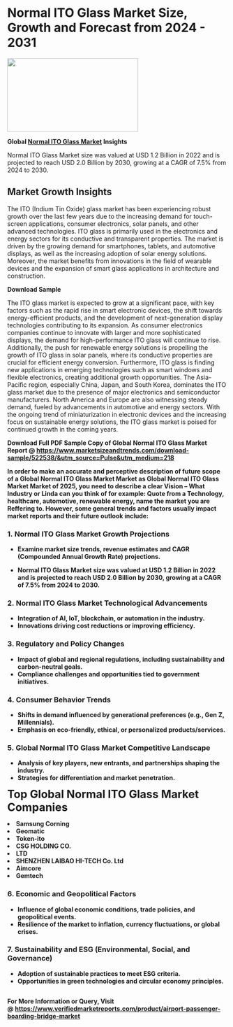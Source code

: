 <H1>Normal ITO Glass Market Size, Growth and Forecast from 2024 - 2031</H1><img class="aligncenter size-medium wp-image-584254" src="https://thirdeyenews.in/wp-content/uploads/2024/09/Global-Market-Research-300x168.jpeg" alt="" width="300" height="168" /><p><strong>Global&nbsp;<a href="https://www.marketsizeandtrends.com/download-sample/522538/&amp;utm_source=Pulse&amp;utm_medium=218">Normal ITO Glass Market</a> Insights</strong></p><p>Normal ITO Glass Market size was valued at USD 1.2 Billion in 2022 and is projected to reach USD 2.0 Billion by 2030, growing at a CAGR of 7.5% from 2024 to 2030.</p><p><h2>Market Growth Insights</h2> <p>The ITO (Indium Tin Oxide) glass market has been experiencing robust growth over the last few years due to the increasing demand for touch-screen applications, consumer electronics, solar panels, and other advanced technologies. ITO glass is primarily used in the electronics and energy sectors for its conductive and transparent properties. The market is driven by the growing demand for smartphones, tablets, and automotive displays, as well as the increasing adoption of solar energy solutions. Moreover, the market benefits from innovations in the field of wearable devices and the expansion of smart glass applications in architecture and construction.</p> <p><strong>Download Sample</strong></p> <p>The ITO glass market is expected to grow at a significant pace, with key factors such as the rapid rise in smart electronic devices, the shift towards energy-efficient products, and the development of next-generation display technologies contributing to its expansion. As consumer electronics companies continue to innovate with larger and more sophisticated displays, the demand for high-performance ITO glass will continue to rise. Additionally, the push for renewable energy solutions is propelling the growth of ITO glass in solar panels, where its conductive properties are crucial for efficient energy conversion. Furthermore, ITO glass is finding new applications in emerging technologies such as smart windows and flexible electronics, creating additional growth opportunities. The Asia-Pacific region, especially China, Japan, and South Korea, dominates the ITO glass market due to the presence of major electronics and semiconductor manufacturers. North America and Europe are also witnessing steady demand, fueled by advancements in automotive and energy sectors. With the ongoing trend of miniaturization in electronic devices and the increasing focus on sustainable energy solutions, the ITO glass market is poised for continued growth in the coming years. <p><strong></p><p><span class=""><strong>Download Full PDF Sample Copy of Global Normal ITO Glass Market Report</strong> @ <a href="https://www.marketsizeandtrends.com/download-sample/522538/&amp;utm_source=Pulse&amp;utm_medium=218" target="_blank">https://www.marketsizeandtrends.com/download-sample/522538/&amp;utm_source=Pulse&amp;utm_medium=218</a></span></p><p>In order to make an accurate and perceptive description of future scope of a Global&nbsp;Normal ITO Glass Market Market as Global&nbsp;Normal ITO Glass Market Market of 2025, you need to describe a clear Vision &ndash; What Industry or Linda can you think of for example: Quote from a Technology, healthcare, automotive, renewable energy, name the market you are Reffering to. However, some general trends and factors usually impact market reports and their future outlook include:</p><h3>1.&nbsp;<strong>Normal ITO Glass Market Growth Projections</strong></h3><ul><li>Examine market size trends, revenue estimates and CAGR (Compounded Annual Growth Rate) projections.</li><li><p>Normal ITO Glass Market size was valued at USD 1.2 Billion in 2022 and is projected to reach USD 2.0 Billion by 2030, growing at a CAGR of 7.5% from 2024 to 2030.</p></li></ul><h3>2.&nbsp;<strong>Normal ITO Glass Market Technological Advancements</strong></h3><ul><li>Integration of AI, IoT, blockchain, or automation in the industry.</li><li>Innovations driving cost reductions or improving efficiency.</li></ul><h3>3.&nbsp;<strong>Regulatory and Policy Changes</strong></h3><ul><li>Impact of global and regional regulations, including sustainability and carbon-neutral goals.</li><li>Compliance challenges and opportunities tied to government initiatives.</li></ul><h3>4.&nbsp;<strong>Consumer Behavior Trends</strong></h3><ul><li>Shifts in demand influenced by generational preferences (e.g., Gen Z, Millennials).</li><li>Emphasis on eco-friendly, ethical, or personalized products/services.</li></ul><h3>5.&nbsp;<strong>Global Normal ITO Glass Market Competitive Landscape</strong></h3><ul><li>Analysis of key players, new entrants, and partnerships shaping the industry.</li><li>Strategies for differentiation and market penetration.</li></ul><p data-pm-slice="1 1 []"><span style="color: inherit; font-family: inherit; font-size: 25px;">Top Global Normal ITO Glass Market Companies</span></p><div class="" data-test-id=""><p><li>Samsung Corning</li><li> Geomatic</li><li> Token-ito</li><li> CSG HOLDING CO.</li><li>LTD</li><li> SHENZHEN LAIBAO HI-TECH Co. Ltd</li><li> Aimcore</li><li> Gemtech</li></p></div><h3>6.&nbsp;<strong>Economic and Geopolitical Factors</strong></h3><ul><li>Influence of global economic conditions, trade policies, and geopolitical events.</li><li>Resilience of the market to inflation, currency fluctuations, or global crises.</li></ul><h3>7.&nbsp;<strong>Sustainability and ESG (Environmental, Social, and Governance)</strong></h3><ul><li>Adoption of sustainable practices to meet ESG criteria.</li><li>Opportunities in green technologies and circular economy principles.</li></ul><h2><strong style="font-size: 14px;">For More Information or Query, Visit @&nbsp;</strong><a style="background-color: #ffffff; font-size: 14px;" href="https://www.marketsizeandtrends.com/report/normal-ito-glass-market/" target="_blank">https://www.verifiedmarketreports.com/product/airport-passenger-boarding-bridge-market</a></h2>
